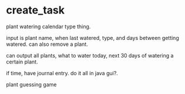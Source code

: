 # create_task
plant watering calendar type thing. 

input is plant name, when last watered, type, and days between getting watered. can also remove a plant. 

can output all plants, what to water today, next 30 days of watering a certain plant. 

if time, have journal entry. do it all in java gui?. 

plant guessing game
